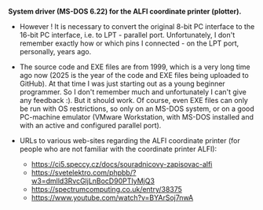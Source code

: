 **System driver (MS-DOS 6.22) for the ALFI coordinate printer (plotter).**

 - However ! It is necessary to convert the original 8-bit PC interface to the 16-bit PC interface, i.e. to LPT - parallel port. Unfortunately, I don't remember exactly how or which pins I connected - on the LPT port, personally, years ago.

 - The source code and EXE files are from 1999, which is a very long time ago now (2025 is the year of the code and EXE files being uploaded to GitHub). At that time I was just starting out as a young beginner programmer. So I don't remember much and unfortunately I can't give any feedback :). But it should work. Of course, even EXE files can only be run with OS restrictions, so only on an MS-DOS system, or on a good PC-machine emulator (VMware Workstation, with MS-DOS installed and with an active and configured parallel port).

 - URLs to various web-sites regarding the ALFI coordinate printer (for people who are not familiar with the coordinate printer ALFI):
     - https://ci5.speccy.cz/docs/souradnicovy-zapisovac-alfi
     - https://svetelektro.com/phpbb/?w3=dmlld3RvcGljLnBocD90PTIyMjQ3
     - https://spectrumcomputing.co.uk/entry/38375
     - https://www.youtube.com/watch?v=BYArSoj7nwA
